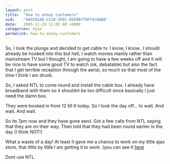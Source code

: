 ```yaml
---
layout: post
title:  "How to annoy customers"
uid:	"8A97A2A8-C510-3F8C-85E8B779FF4CAA8A"
date:   2005-11-29 11:05 AM +0000
categories: ajax
permalink: how-to-annoy-customers
---
```

So, I took the plunge and decided to get cable tv. I know, I know.. I should already be hooked into this but hell, I watch movies mainly rather than mainstream TV but I thought, I am going to have a few weeks off and it will be nice to have some good TV to watch (ok, debatable) but also the fact that I get terrible reception through the aerial, so much so that most of the time I think I am drunk.

So, I asked NTL to come round and install the cable box. I already have broadband with them so it shouldnt be too difficult since basically I just need the damn box. 

They were booked in from 12 till 6 today. So I took the day off... to wait. And wait. And wait.

So its 7pm now and they have gone awol. Got a few calls from NTL saying that they are on their way. Then told that they had been round earlier in the day (I think NOT!)  

What  a waste of a day! At least it gave me a chance to work on my little ajax store, that little by little I am getting it to work.  (you can see it <a href="/ajaxstore/">here</a>

Dont use NTL.